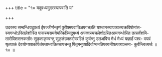 +++
title = "१० यदूवध्यमुदरस्यापवाति य"

+++

उदरस्य सम्बन्धियदूवध्यं ईषज्जीर्णन्तृणं पुरीषमपवातिअपगच्छति यश्चामस्यापक्वस्यक्रविषोमांस- स्यगन्धोऽस्तिलेशोस्ति पाकस्यसमयेयत्किञ्चिदूबध्यं अपक्वस्यचलेशोऽस्तिआमगन्धोस्ति तत्सर्वंशमि- तारोविशसनकर्तारः सुकृताकृण्वन्तु सुकृतंउक्तदोषरहितं कुर्वन्तु उतअपिच मेधं मेध्यं यज्ञार्हं पश्व- वयवं श्रृतपाकं देवयोग्यपाकोपेतंयथाभवतितथापचन्तु पितृमनुष्यादियोग्यमतिपक्वमीषत्पक्वञ्चमा- कुर्वन्त्वित्यर्थः ॥ १० ॥